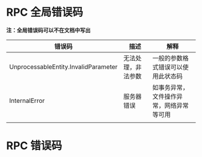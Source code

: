 # RPC 全局错误码

**注：全局错误码可以不在文档中写出**

| 错误码                               | 描述               | 解释                                     |
| ------------------------------------ | ------------------ | ---------------------------------------- |
| UnprocessableEntity.InvalidParameter | 无法处理，非法参数 | 一般的参数格式错误可以使用此状态码       |
| InternalError                        | 服务器错误         | 如事务异常，文件操作异常，网络异常等可用 |
|                                      |                    |                                          |

# RPC 错误码